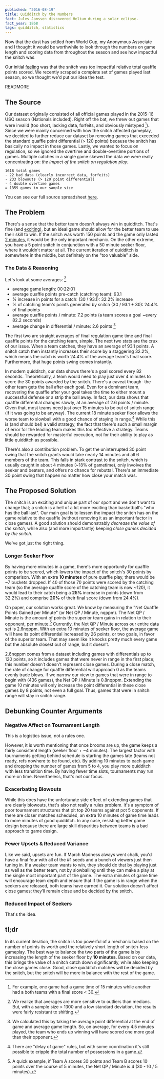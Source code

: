```yaml
---
published: "2016-08-19"
title: Quidditch by the Numbers
fact: Jules Janssen discovered Helium during a solar eclipse.
fact_year: 1868
tags: quidditch, statistics
---
```


Now that the dust has settled from World Cup, my Anonymous Associate and I thought it would be worthwhile to look through the numbers on game length and scoring data from throughout the season and see how impactful the snitch was.

Our initial [feeling](https://youtu.be/zNdkrtfZP8I?t=4m13s) was that the snitch was too impactful relative total quaffle points scored. We recently scraped a complete set of games played last season, so we thought we'd put our idea the test.

READMORE

## The Source

Our dataset originally consisted of all official games played in the 2015-16 USQ season (Nationals included). Right off the bat, we threw out games that were invalid (too short, lacking data, forfeits, and obviously mistyped [^1]). Since we were mainly concerned with how the snitch affected gameplay, we decided to further reduce our dataset by removing games that exceeded the standard quaffle point differential (> 120 points) because the snitch has basically no impact in those games. Lastly, we wanted to focus on regulation, so we ignored the overtime and double-overtime portions of games. Multiple catches in a single game skewed the data we were really concentrating on: *the impact of the snitch on regulation play*.

```
1618 total games
- 22 bad data (clearly incorrect data, forfeits)
- 233 blowouts (> 120 point differential)
- 4 double overtime games
= 1359 games in our sample size
```

You can see our full source spreadsheet [here](https://docs.google.com/spreadsheets/d/1adk0NZj3G7Xk6dZaAkZw4IGoKsRTQjKYkENMRfqQuB8/edit?usp=sharing).

## The Problem

There's a sense that the better team doesn't always win in quidditch. That's fine (and [exciting](http://www.cbsnews.com/news/march-madness-2016-ncaa-tournament-michigan-state-middle-tennessee-state-iowa-temple-oklahoma-cal/)), but an ideal game should allow for the better team to use their skill to win. If the snitch was worth 150 points and the game only lasted [2 minutes](https://www.youtube.com/watch?v=YOVS9yn2R7c), it would be the only important mechanic. On the other extreme, you have a 5 point snitch in conjunction with a 50 minute seeker floor, where it wouldn't matter at all. The current iteration of quidditch is somewhere in the middle, but definitely on the "too valuable" side.

### The Data & Reasoning

Let's look at some averages: [^2]

* average game length: 00:22:01
* average quaffle points pre-catch (catching team): 93.1
* % increase in points for a catch: (30 / 93.1): 32.2% increase
* % of catching team's points generated by snitch (30 / 93.1 + 30): 24.4% of final points
* average quaffle points / minute: 7.2 points (a team scores a goal ~every 82.2 seconds)
* average change in differential / minute: 2.6 points [^3]

The first two are straight averages of final regulation game time and final quaffle points for the catching team, simple. The next two stats are the crux of our issue. When a team catches, they have an average of 93.1 points. A snitch catch then instantly increases their score by a staggering 32.2%, which means the catch is worth 24.4% of the average team's final score. Furthermore, that huge points swing comes instantly.

In modern quidditch, our data shows there's a goal scored every 82 seconds. Theoretically, a team would need to play just over 4 minutes to score the 30 points awarded by the snitch. There's a caveat though- the other team gets the ball after each goal. Even for a dominant team, recovering the quaffle after your goal takes the time to either mount a successful defense or a strip the ball away. In fact, our data shows that quaffle differential changes slowly, at an average of 2.6 points / minute. Given that, most teams need just over 15 minutes to be out of snitch range (if it was going to be anyway). The current 18 minute seeker floor allows the worse team to slowball with a good chance of staying in range.[^4] While this is (and should be!) a valid strategy, the fact that there's such a small margin of error for the leading team makes this too effective a strategy. Teams should be rewarded for masterful execution, not for their ability to play as little quidditch as possible.

There's also a contribution problem. To get the uninterrupted 30 point swing that the snitch grants would take nearly 14 minutes and all 6 members of the team. This falls in stark contrast to the snitch, which is usually caught in about 4 minutes (~18% of gametime), only involves the seeker and beaters, and offers no chance for rebuttal. There's an immediate 30 point swing that happen no matter how close your match was.

## The Proposed Solution

The snitch is an exciting and unique part of our sport and we don't want to change that; a snitch is a hell of a lot more exciting than basketball's "who has the ball last". Our main goal is to lessen the impact the snitch has on the game relative to the quaffle (without removing it as an important factor in close games). A good solution should demonstrably *decrease the value of the snitch*, while also (and more importantly) keeping *close games decided by the snitch*.

We've got just the right thing.

### Longer Seeker Floor

By having more minutes in a game, there's more opportunity for quaffle points to be scored, which lowers the impact of the snitch's 30 points by comparison. With an extra **10 minutes** of pure quaffle play, there would be ~7 buckets dropped. If 40 of those 70 points were scored by the catching team (so the average quaffle score of the catching team is now ~120), it would lead to their catch being a **25%** increase in points (down from 32.2%) and comprise **20%** of their final score (down from 24.4%).

On paper, our solution works great. We know by measuring the "Net Quaffle Points Gained per Minute" (or Net QP / Minute, nqppm). The Net QP / Minute is the amount of points the superior team gains in relation to their opponent, per minute.[^5] Currently, the Net QP / Minute across our entire data set is 2.6nqppm. With an extra 10 minutes of seeker floor, the average game will have its point differential increased by 26 points, or two goals, in favor of the superior team. That may seem like it knocks pretty much every game but the absolute closest out of range, but it doesn’t.

2.6nqppm comes from a dataset including games with differentials up to 120 points, so it includes games that were never in range in the first place; this number doesn’t doesn't represent close games. During a close match, the rate of change for quaffle differential will approach 0 as the teams evenly trade blows. If we narrow our view to games that were in range to begin with (436 games), the Net QP / Minute is 0.8nqppm. Extending the game 10 minutes will only increase the point differential in these close games by 8 points, not even a full goal. Thus, games that were in snitch range will stay in snitch range.

## Debunking Counter Arguments

### Negative Affect on Tournament Length

This is a logistics issue, not a rules one.

However, it is worth mentioning that once brooms are up, the game keeps a fairly consistent length (seeker floor + ~4 minutes). The largest factor with tournaments getting behind schedule is starting the games late (teams not ready, refs nowhere to be found, etc). By adding 10 minutes to each game and dropping the number of games from 5 to 4, you play more quidditch with less transition time. By having fewer time slots, tournaments may run more on time. Nevertheless, that's not our focus.

### Exacerbating Blowouts

While this does have the unfortunate side effect of extending games that are clearly blowouts, that's also not really a rules problem. It's a symptom of poor tournament structures that pit top 20 teams against pot 5 opponents. If there are closer matches scheduled, an extra 10 minutes of game time leads to more minutes of good quidditch. In any case, resisting better game design because there are large skill disparities between teams is a bad approach to game design.

### Fewer Upsets & Reduced Variance

Like we said, upsets are fun. If March Madness always went chalk, you'd have a final four with all of the #1 seeds and a bunch of viewers just then tuning in. If a weaker team wants to win, they should do that by playing just as well as the better team, not by slowballing until they can make a play at the single most important part of the game. The extra minutes of game time will encourage team depth and ensure that if the game is in range when the seekers are released, both teams have earned it. Our solution doesn't affect close games; they'll remain close and be decided by the snitch.

### Reduced Impact of Seekers

That's the idea.

## tl;dr

In its current iteration, the snitch is too powerful of a mechanic based on the number of points its worth and the relatively short length of snitch-less gameplay. The best way to balance the two parts of the game is by increasing the length of the seeker floor by **10 minutes**. Based on our data, this brings the value of a snitch catch down significantly, while also keeping the close games close. Good, close quidditch matches will be decided by the snitch, but the snitch will be more in balance with the rest of the game.

[^1]: For example, one game had a game time of 15 minutes while another had a both teams with a final score < 30.

[^2]: We realize that averages are more sensitive to outliers than medians. But, with a sample size > 1300 and a low standard deviation, the results were fairly resistant to shifting.

[^3]: We calculated this by taking the average point differential at the end of game and average game length. So, on average, for every 4.5 minutes played, the team who ends up winning will have scored one more goal than their opponent.

[^4]: There are "delay of game" rules, but with some coordination it's still possible to cripple the total number of possessions in a game.

[^5]: A quick example, if Team A scores 30 points and Team B scores 10 points over the course of 5 minutes, the Net QP / Minute is 4 (30 - 10 / 5 minutes).
